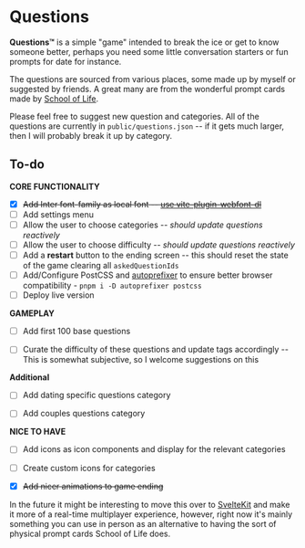 # Questions
 **Questions™** is a simple "game" intended to break the ice or get to know someone better, perhaps you need some little conversation starters or fun prompts for date for instance.

 The questions are sourced from various places, some made up by myself or suggested by friends.
 A great many are from the wonderful prompt cards made by [School of Life](https://www.theschooloflife.com/).

 Please feel free to suggest new question and categories. All of the questions are currently in `public/questions.json` -- if it gets much larger, then I will probably break it up by category.


## To-do
**CORE FUNCTIONALITY**
- [x] ~~Add Inter font-family as local font -- [use vite-plugin-webfont-dl](https://github.com/feat-agency/vite-plugin-webfont-dl)~~
- [ ] Add settings menu
- [ ] Allow the user to choose categories -- *should update questions reactively*
- [ ] Allow the user to choose difficulty -- *should update questions reactively*
- [ ] Add a **restart** button to the ending screen -- this should reset the state of the game clearing all `askedQuestionIds`
- [ ] Add/Configure PostCSS and [autoprefixer](https://www.npmjs.com/package/autoprefixer) to ensure better browser compatibility - `pnpm i -D autoprefixer postcss`
- [ ] Deploy live version

**GAMEPLAY**
- [ ] Add first 100 base questions
- [ ] Curate the difficulty of these questions and update tags accordingly -- This is somewhat subjective, so I welcome suggestions on this


**Additional**
- [ ] Add dating specific questions category
- [ ] Add couples questions category


**NICE TO HAVE**
- [ ] Add icons as icon components and display for the relevant categories
- [ ] Create custom icons for categories
- [x] ~~Add nicer animations to game ending~~


In the future it might be interesting to move this over to [SvelteKit](https://kit.svelte.dev/) and make it more of a real-time multiplayer experience, however, right now it's mainly something you can use in person as an alternative to having the sort of physical prompt cards School of Life does.